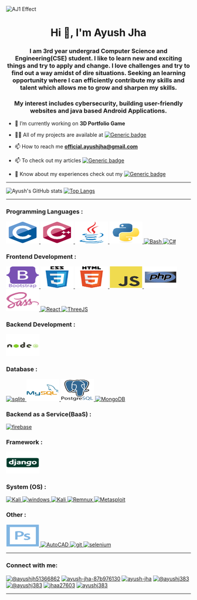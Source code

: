 
![AJ1 Effect](https://user-images.githubusercontent.com/72190187/121767289-f1e69f00-cb74-11eb-8584-00b062ca25f8.gif) 
<h1 align="center">Hi 👋, I'm Ayush Jha</h1>

<h3 align="center">I am 3rd year undergrad Computer Science and Engineering(CSE) student. I like to learn new and exciting things and try to apply and change. I love challenges and try to find out a way amidst of dire situations. Seeking an learning opportunity where I can efficiently contribute my skills and talent which allows me to grow and sharpen my skills.
</h3>
<h3 align="center">My interest includes cybersecurity, building user-friendly websites and java based Android Applications.</h3>

- 🔭 I’m currently working on **3D Portfolio Game**

- 👨‍💻 All of my projects are available at  [![Generic badge](https://img.shields.io/badge/GITHUB-1abc9c.svg)](https://ayush-jha/)

- 📫 How to reach me **official.ayushjha@gmail.com**
- 📫 To check out my articles [![Generic badge](https://img.shields.io/badge/HERE-1abc9c.svg)](https://ayushj383.medium.com/the-15-most-common-mistakes-web-developers-make-5b743524d223)

- 📄 Know about my experiences check out my [![Generic badge](https://img.shields.io/badge/RESUME-1abc9c.svg)](https://github.com/A-jha383/A-jha383.github.io/blob/master/Resume.pdf)


<hr>

![Ayush's GitHub stats](https://github-readme-stats.vercel.app/api?username=a-jha383&count_private=true&theme=synthwave&hide=issues)
  [![Top Langs](https://github-readme-stats.vercel.app/api/top-langs/?username=a-jha383&layout=compact)](https://github.com/a-jha383/github-readme-stats)
 <hr>


### Programming Languages :
<a href="https://www.cprogramming.com/" target="_blank"> <img src="https://raw.githubusercontent.com/devicons/devicon/master/icons/c/c-original.svg" alt="c" width="90" height="60"/> </a> 
  <a href="https://www.w3schools.com/cpp/" target="_blank"> <img src="https://raw.githubusercontent.com/devicons/devicon/master/icons/cplusplus/cplusplus-original.svg" alt="cplusplus" width="90" height="60"/> </a> 
     <a href="https://www.java.com" target="_blank"> <img src="https://raw.githubusercontent.com/devicons/devicon/master/icons/java/java-original.svg" alt="java" width="90" height="60"/> </a>
       <a href="https://www.python.org" target="_blank"> <img src="https://raw.githubusercontent.com/devicons/devicon/master/icons/python/python-original.svg" alt="python" width="90" height="60"/> </a>
       <a href="" target="_blank"> <img src="https://bashlogo.com/img/symbol/svg/full_colored_dark.svg" alt="Bash" width="90" height="60"/> </a>
       <a href="" target="_blank"> <img src="https://cdn.worldvectorlogo.com/logos/c--4.svg" alt="C#" width="90" height="60"/> </a>
       
### Frontend Development :
<a href="https://getbootstrap.com" target="_blank"> <img src="https://raw.githubusercontent.com/devicons/devicon/master/icons/bootstrap/bootstrap-plain-wordmark.svg" alt="bootstrap" width="90" height="60"/> </a>   <a href="https://www.w3schools.com/css/" target="_blank"> <img src="https://raw.githubusercontent.com/devicons/devicon/master/icons/css3/css3-original-wordmark.svg" alt="css3" width="90" height="60"/> </a>
  <a href="https://www.w3.org/html/" target="_blank"> <img src="https://raw.githubusercontent.com/devicons/devicon/master/icons/html5/html5-original-wordmark.svg" alt="html5" width="90" height="60"/> </a>
   <a href="https://developer.mozilla.org/en-US/docs/Web/JavaScript" target="_blank"> <img src="https://raw.githubusercontent.com/devicons/devicon/master/icons/javascript/javascript-original.svg" alt="javascript" width="90" height="60"/> </a> 
     <a href="https://www.php.net" target="_blank"> <img src="https://raw.githubusercontent.com/devicons/devicon/master/icons/php/php-original.svg" alt="php" width="90" height="60"/> </a>
     <a href="https://sass-lang.com" target="_blank"> <img src="https://raw.githubusercontent.com/devicons/devicon/master/icons/sass/sass-original.svg" alt="sass" width="90" height="60"/> </a> 
      <a href="https://reactjs.org/" target="_blank"> <img src="https://img.icons8.com/cute-clipart/50/000000/react-native.png" alt="React" width="90" height="60"/> </a> 
       <a href="https://threejs.org/" target="_blank"> <img src="https://aws1.discourse-cdn.com/standard17/uploads/threejs/optimized/2X/e/e4f86d2200d2d35c30f7b1494e96b9595ebc2751_2_744x750.png" alt="ThreeJS" width="90" height="60"/> </a> 

  
### Backend Development :

  <a href="https://nodejs.org" target="_blank"> <img src="https://raw.githubusercontent.com/devicons/devicon/master/icons/nodejs/nodejs-original-wordmark.svg" alt="nodejs" width="90" height="60"/> </a>

### Database :
<a href="https://www.sqlite.org/" target="_blank"> <img src="https://www.vectorlogo.zone/logos/sqlite/sqlite-icon.svg" alt="sqlite" width="90" height="60"/> </a> 
  <a href="https://www.mysql.com/" target="_blank"> <img src="https://raw.githubusercontent.com/devicons/devicon/master/icons/mysql/mysql-original-wordmark.svg" alt="mysql" width="90" height="60"/> </a>
    <a href="https://www.postgresql.org" target="_blank"> <img src="https://raw.githubusercontent.com/devicons/devicon/master/icons/postgresql/postgresql-original-wordmark.svg" alt="postgresql" width="90" height="60"/> </a> 
    <a href="https://www.mongodb.com/" target="_blank"> <img src="https://upload.wikimedia.org/wikipedia/commons/9/93/MongoDB_Logo.svg" alt="MongoDB" width="90" height="60"/> </a> 


### Backend as a Service(BaaS) :
<a href="https://firebase.google.com/" target="_blank"> <img src="https://www.vectorlogo.zone/logos/firebase/firebase-icon.svg" alt="firebase" width="90" height="60"/> </a>
 
### Framework :
  <a href="https://www.djangoproject.com/" target="_blank"> <img src="https://raw.githubusercontent.com/devicons/devicon/master/icons/django/django-original.svg" alt="django" width="90" height="60"/> </a>
### System (OS) :
<a href="https://www.kali.org/" target="_blank"> <img src="https://i.stack.imgur.com/Gns38.png" alt="Kali" width="90" height="60"/> </a>
  <a href="https://www.microsoft.com/en-in/windows" target="_blank"> <img src="https://upload.wikimedia.org/wikipedia/commons/thumb/5/5f/Windows_logo_-_2012.svg/240px-Windows_logo_-_2012.svg.png" alt="windows" width="60" height="60"/> </a>
  <a href="https://ubuntu.com/" target="_blank"> <img src="https://brandslogos.com/wp-content/uploads/images/large/ubuntu-logo-vector.svg" alt="Kali" width="90" height="60"/> </a>
    <a href="https://remnux.org/" target="_blank"> <img src="https://remnux.org/img/remnux-logo.png" alt="Remnux" width="90" height="60"/> </a>
      <a href="https://www.metasploit.com/" target="_blank"> <img src="https://g6k7x4j6.stackpathcdn.com/wp-content/uploads/2017/01/metasploit-and-metasploitable.1280x600.jpg" alt="Metasploit" width="90" height="60"/> </a>
    
### Other :

  <a href="https://www.photoshop.com/en" target="_blank"> <img src="https://raw.githubusercontent.com/devicons/devicon/master/icons/photoshop/photoshop-line.svg" alt="photoshop" width="90" height="60"/> </a>
  <a href="https://www.autodesk.com/products/autocad/" target="_blank"> <img src="https://img.icons8.com/color/50/000000/autodesk-autocad.png" alt="AutoCAD" width="90" height="60"/> </a>
  <a href="https://git-scm.com/" target="_blank"> <img src="https://www.vectorlogo.zone/logos/git-scm/git-scm-icon.svg" alt="git" width="90" height="60"/> </a>
  <a href="https://www.selenium.dev" target="_blank"> <img src="https://raw.githubusercontent.com/detain/svg-logos/780f25886640cef088af994181646db2f6b1a3f8/svg/selenium-logo.svg" alt="selenium" width="90" height="60"/> </a>

<hr>

### Connect with me:
<p align="left">
<a href="https://twitter.com/@ayushjh51366862" target="blank"><img align="center" src="https://raw.githubusercontent.com/rahuldkjain/github-profile-readme-generator/master/src/images/icons/Social/twitter.svg" alt="@ayushjh51366862" height="30" width="40" /></a>
<a href="https://linkedin.com/in/ayush-jha-87b976130" target="blank"><img align="center" src="https://raw.githubusercontent.com/rahuldkjain/github-profile-readme-generator/master/src/images/icons/Social/linked-in-alt.svg" alt="ayush-jha-87b976130" height="30" width="40" /></a>
<a href="https://stackoverflow.com/users/ayush-jha" target="blank"><img align="center" src="https://raw.githubusercontent.com/rahuldkjain/github-profile-readme-generator/master/src/images/icons/Social/stack-overflow.svg" alt="ayush-jha" height="30" width="40" /></a>
<a href="https://medium.com/@ayushj383" target="blank"><img align="center" src="https://raw.githubusercontent.com/rahuldkjain/github-profile-readme-generator/master/src/images/icons/Social/medium.svg" alt="@ayushj383" height="30" width="40" /></a>
<a href="https://www.hackerrank.com/@ayushj383" target="blank"><img align="center" src="https://raw.githubusercontent.com/rahuldkjain/github-profile-readme-generator/master/src/images/icons/Social/hackerrank.svg" alt="@ayushj383" height="30" width="40" /></a>
<a href="https://www.leetcode.com/jhaa27603" target="blank"><img align="center" src="https://raw.githubusercontent.com/rahuldkjain/github-profile-readme-generator/master/src/images/icons/Social/leet-code.svg" alt="jhaa27603" height="30" width="40" /></a>
<a href="https://auth.geeksforgeeks.org/user/ayushj383" target="blank"><img align="center" src="https://raw.githubusercontent.com/rahuldkjain/github-profile-readme-generator/master/src/images/icons/Social/geeks-for-geeks.svg" alt="ayushj383" height="30" width="40" /></a>
</p>
 <hr>
 
 
